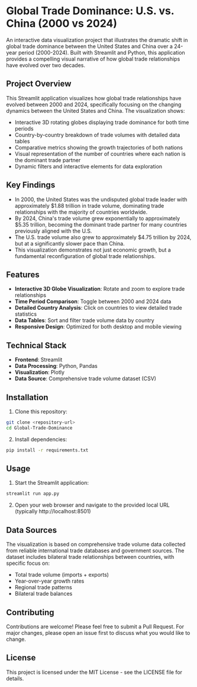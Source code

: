 # Global Trade Dominance: U.S. vs. China (2000 vs 2024)

An interactive data visualization project that illustrates the dramatic shift in global trade dominance between the United States and China over a 24-year period (2000-2024). Built with Streamlit and Python, this application provides a compelling visual narrative of how global trade relationships have evolved over two decades.

## Project Overview

This Streamlit application visualizes how global trade relationships have evolved between 2000 and 2024, specifically focusing on the changing dynamics between the United States and China. The visualization shows:

- Interactive 3D rotating globes displaying trade dominance for both time periods
- Country-by-country breakdown of trade volumes with detailed data tables
- Comparative metrics showing the growth trajectories of both nations
- Visual representation of the number of countries where each nation is the dominant trade partner
- Dynamic filters and interactive elements for data exploration

## Key Findings

- In 2000, the United States was the undisputed global trade leader with approximately $1.88 trillion in trade volume, dominating trade relationships with the majority of countries worldwide.
- By 2024, China's trade volume grew exponentially to approximately $5.35 trillion, becoming the dominant trade partner for many countries previously aligned with the U.S.
- The U.S. trade volume also grew to approximately $4.75 trillion by 2024, but at a significantly slower pace than China.
- This visualization demonstrates not just economic growth, but a fundamental reconfiguration of global trade relationships.

## Features

- **Interactive 3D Globe Visualization**: Rotate and zoom to explore trade relationships
- **Time Period Comparison**: Toggle between 2000 and 2024 data
- **Detailed Country Analysis**: Click on countries to view detailed trade statistics
- **Data Tables**: Sort and filter trade volume data by country
- **Responsive Design**: Optimized for both desktop and mobile viewing

## Technical Stack

- **Frontend**: Streamlit
- **Data Processing**: Python, Pandas
- **Visualization**: Plotly
- **Data Source**: Comprehensive trade volume dataset (CSV)

## Installation

1. Clone this repository:
```bash
git clone <repository-url>
cd Global-Trade-Dominance
```

2. Install dependencies:
```bash
pip install -r requirements.txt
```

## Usage

1. Start the Streamlit application:
```bash
streamlit run app.py
```

2. Open your web browser and navigate to the provided local URL (typically http://localhost:8501)

## Data Sources

The visualization is based on comprehensive trade volume data collected from reliable international trade databases and government sources. The dataset includes bilateral trade relationships between countries, with specific focus on:

- Total trade volume (imports + exports)
- Year-over-year growth rates
- Regional trade patterns
- Bilateral trade balances

## Contributing

Contributions are welcome! Please feel free to submit a Pull Request. For major changes, please open an issue first to discuss what you would like to change.

## License

This project is licensed under the MIT License - see the LICENSE file for details.